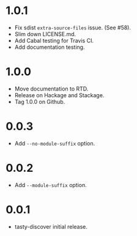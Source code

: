 1.0.1
=====

* Fix sdist `extra-source-files` issue. (See #58).
* Slim down LICENSE.md.
* Add Cabal testing for Travis CI.
* Add documentation testing.

1.0.0
=====

* Move documentation to RTD.
* Release on Hackage and Stackage.
* Tag 1.0.0 on Github.

0.0.3
=====

* Add `--no-module-suffix` option.

0.0.2
=====

* Add `--module-suffix` option.

0.0.1
=====

* tasty-discover initial release.
